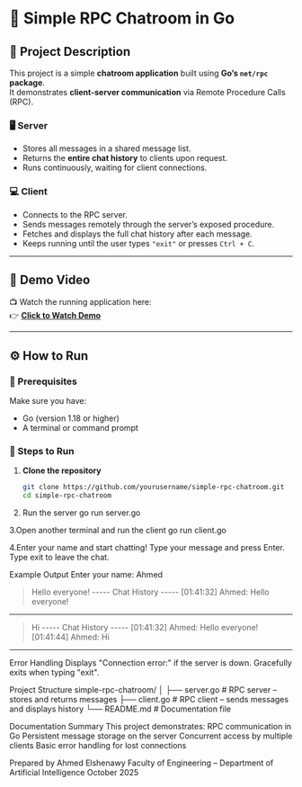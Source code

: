 # 💬 Simple RPC Chatroom in Go

## 📘 Project Description
This project is a simple **chatroom application** built using **Go’s `net/rpc` package**.  
It demonstrates **client-server communication** via Remote Procedure Calls (RPC).

### 🖥️ Server
- Stores all messages in a shared message list.  
- Returns the **entire chat history** to clients upon request.  
- Runs continuously, waiting for client connections.

### 💻 Client
- Connects to the RPC server.  
- Sends messages remotely through the server’s exposed procedure.  
- Fetches and displays the full chat history after each message.  
- Keeps running until the user types `"exit"` or presses `Ctrl + C`.

---

## 🎥 Demo Video
📺 Watch the running application here:  
👉 [**Click to Watch Demo**](https://drive.google.com/file/d/1jcmgjZNCj_TvRvQ_7QeJJriOBHeNXwie/view?usp=drive_link)

---

## ⚙️ How to Run

### 🧩 Prerequisites
Make sure you have:
- Go (version 1.18 or higher)
- A terminal or command prompt

### 🚀 Steps to Run

1. **Clone the repository**
   ```bash
   git clone https://github.com/yourusername/simple-rpc-chatroom.git
   cd simple-rpc-chatroom
   
2. Run the server
   go run server.go
   
3.Open another terminal and run the client
   go run client.go

4.Enter your name and start chatting!
   Type your message and press Enter.
   Type exit to leave the chat.

Example Output
   Enter your name: Ahmed
   > Hello everyone!
   ----- Chat History -----
   [01:41:32] Ahmed: Hello everyone!
   ------------------------
   > Hi
   ----- Chat History -----
   [01:41:32] Ahmed: Hello everyone!
   [01:41:44] Ahmed: Hi
   ------------------------

Error Handling
   Displays "Connection error:" if the server is down.
   Gracefully exits when typing "exit".

Project Structure
   simple-rpc-chatroom/
│
├── server.go        # RPC server – stores and returns messages
├── client.go        # RPC client – sends messages and displays history
└── README.md        # Documentation file

Documentation Summary
   This project demonstrates:
   RPC communication in Go
   Persistent message storage on the server
   Concurrent access by multiple clients
   Basic error handling for lost connections

Prepared by
   Ahmed Elshenawy
   Faculty of Engineering – Department of Artificial Intelligence
   October 2025
